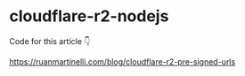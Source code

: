 # cloudflare-r2-nodejs

Code for this article 👇

https://ruanmartinelli.com/blog/cloudflare-r2-pre-signed-urls
